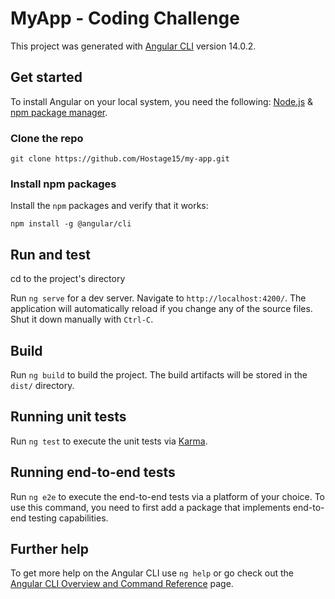 # MyApp - Coding Challenge

This project was generated with [Angular CLI](https://github.com/angular/angular-cli) version 14.0.2.

## Get started

To install Angular on your local system, you need the following: [Node.js](https://nodejs.org/en/) & [npm package manager](https://docs.npmjs.com/about-npm/).

### Clone the repo

```
git clone https://github.com/Hostage15/my-app.git
```

### Install npm packages

Install the `npm` packages and verify that it works:

```
npm install -g @angular/cli
```



## Run and test

cd to the project's directory

Run `ng serve` for a dev server. Navigate to `http://localhost:4200/`. The application will automatically reload if you change any of the source files. Shut it down manually with `Ctrl-C`.

## Build

Run `ng build` to build the project. The build artifacts will be stored in the `dist/` directory.

## Running unit tests

Run `ng test` to execute the unit tests via [Karma](https://karma-runner.github.io).

## Running end-to-end tests

Run `ng e2e` to execute the end-to-end tests via a platform of your choice. To use this command, you need to first add a package that implements end-to-end testing capabilities.

## Further help

To get more help on the Angular CLI use `ng help` or go check out the [Angular CLI Overview and Command Reference](https://angular.io/cli) page.

